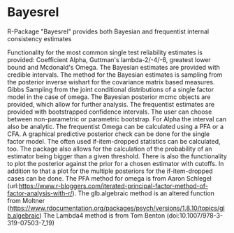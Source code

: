 # Bayesrel
R-Package "Bayesrel" provides both Bayesian and frequentist internal consistency estimates

Functionality for the most common single test reliability estimates is provided: 
    Coefficient Alpha, Guttman's lambda-2/-4/-6, greatest lower bound and Mcdonald's Omega. 
    The Bayesian estimates are provided with credible intervals. 
    The method for the Bayesian estimates is sampling from the posterior inverse wishart for the covariance matrix based measures.
    Gibbs Sampling from the joint conditional distributions of a single factor model in the case of omega.
    The Bayesian posterior mcmc objects are provided, which allow for further analysis. 
    The frequentist estimates are provided with bootstrapped confidence intervals. The user can choose between non-parametric or parametric bootstrap. 
    For Alpha the interval can also be analytic. 
    The frequentist Omega can be calculated using a PFA or a CFA. 
    A graphical predictive posterior check can be done for the single factor model. The often used if-item-dropped statistics can be calculated, too. 
    The package also allows for the calculation of the probability of an estimator being bigger than a given threshold.
    There is also the functionality to plot the posterior against the prior for a chosen estimator with cutoffs. 
    In addition to that a plot for the multiple posteriors for the if-item-dropped cases can be done.
    The PFA method for omega is from Aaron Schlegel (url:https://www.r-bloggers.com/iterated-principal-factor-method-of-factor-analysis-with-r/). 
    The glb.algebraic method is an altered function from Moltner (https://www.rdocumentation.org/packages/psych/versions/1.8.10/topics/glb.algebraic)
    The Lambda4 method is from Tom Benton (doi:10.1007/978-3-319-07503-7_19)
   
